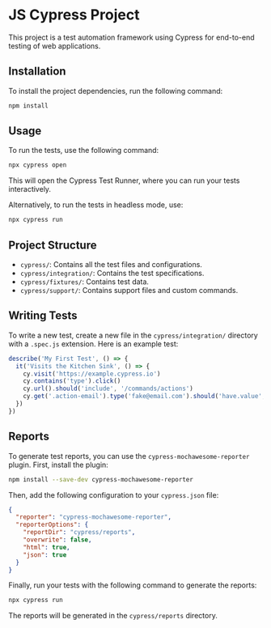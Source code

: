 # JS Cypress Project

This project is a test automation framework using Cypress for end-to-end testing of web applications.

## Installation

To install the project dependencies, run the following command:

```bash
npm install
```

## Usage

To run the tests, use the following command:

```bash
npx cypress open
```

This will open the Cypress Test Runner, where you can run your tests interactively.

Alternatively, to run the tests in headless mode, use:

```bash
npx cypress run
```

## Project Structure

- `cypress/`: Contains all the test files and configurations.
- `cypress/integration/`: Contains the test specifications.
- `cypress/fixtures/`: Contains test data.
- `cypress/support/`: Contains support files and custom commands.

## Writing Tests

To write a new test, create a new file in the `cypress/integration/` directory with a `.spec.js` extension. Here is an example test:

```javascript
describe('My First Test', () => {
  it('Visits the Kitchen Sink', () => {
    cy.visit('https://example.cypress.io')
    cy.contains('type').click()
    cy.url().should('include', '/commands/actions')
    cy.get('.action-email').type('fake@email.com').should('have.value', 'fake@email.com')
  })
})
```

## Reports

To generate test reports, you can use the `cypress-mochawesome-reporter` plugin. First, install the plugin:

```bash
npm install --save-dev cypress-mochawesome-reporter
```

Then, add the following configuration to your `cypress.json` file:

```json
{
  "reporter": "cypress-mochawesome-reporter",
  "reporterOptions": {
    "reportDir": "cypress/reports",
    "overwrite": false,
    "html": true,
    "json": true
  }
}
```

Finally, run your tests with the following command to generate the reports:

```bash
npx cypress run
```

The reports will be generated in the `cypress/reports` directory.
